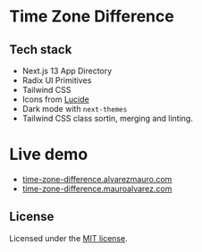 # Time Zone Difference

## Tech stack

- Next.js 13 App Directory
- Radix UI Primitives
- Tailwind CSS
- Icons from [Lucide](https://lucide.dev)
- Dark mode with `next-themes`
- Tailwind CSS class sortin, merging and linting.

# Live demo
- [time-zone-difference.alvarezmauro.com](https://time-zone-difference.alvarezmauro.com/)
- [time-zone-difference.mauroalvarez.com](https://time-zone-difference.mauroalvarez.com/)

## License

Licensed under the [MIT license](https://github.com/shadcn/ui/blob/main/LICENSE.md).
